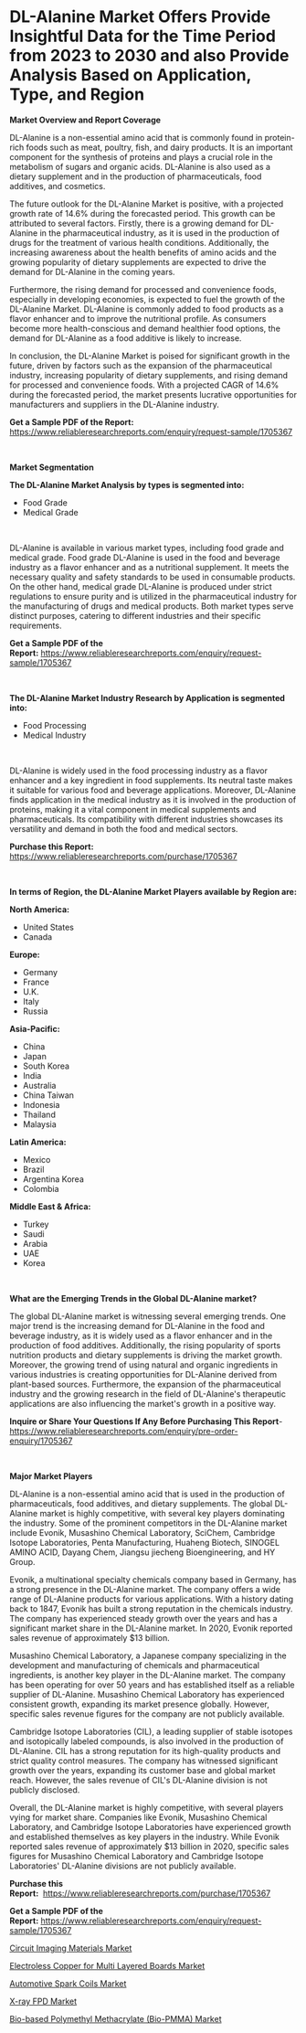 <p><h1>DL-Alanine Market Offers Provide Insightful Data for the Time Period from 2023 to 2030 and also Provide Analysis Based on Application, Type, and Region</h1></p><p><strong>Market Overview and Report Coverage</strong></p>
<p><p>DL-Alanine is a non-essential amino acid that is commonly found in protein-rich foods such as meat, poultry, fish, and dairy products. It is an important component for the synthesis of proteins and plays a crucial role in the metabolism of sugars and organic acids. DL-Alanine is also used as a dietary supplement and in the production of pharmaceuticals, food additives, and cosmetics.</p><p>The future outlook for the DL-Alanine Market is positive, with a projected growth rate of 14.6% during the forecasted period. This growth can be attributed to several factors. Firstly, there is a growing demand for DL-Alanine in the pharmaceutical industry, as it is used in the production of drugs for the treatment of various health conditions. Additionally, the increasing awareness about the health benefits of amino acids and the growing popularity of dietary supplements are expected to drive the demand for DL-Alanine in the coming years.</p><p>Furthermore, the rising demand for processed and convenience foods, especially in developing economies, is expected to fuel the growth of the DL-Alanine Market. DL-Alanine is commonly added to food products as a flavor enhancer and to improve the nutritional profile. As consumers become more health-conscious and demand healthier food options, the demand for DL-Alanine as a food additive is likely to increase.</p><p>In conclusion, the DL-Alanine Market is poised for significant growth in the future, driven by factors such as the expansion of the pharmaceutical industry, increasing popularity of dietary supplements, and rising demand for processed and convenience foods. With a projected CAGR of 14.6% during the forecasted period, the market presents lucrative opportunities for manufacturers and suppliers in the DL-Alanine industry.</p></p>
<p><strong>Get a Sample PDF of the Report:</strong> <a href="https://www.reliableresearchreports.com/enquiry/request-sample/1705367">https://www.reliableresearchreports.com/enquiry/request-sample/1705367</a></p>
<p>&nbsp;</p>
<p><strong>Market Segmentation</strong></p>
<p><strong>The DL-Alanine Market Analysis by types is segmented into:</strong></p>
<p><ul><li>Food Grade</li><li>Medical Grade</li></ul></p>
<p>&nbsp;</p>
<p><p>DL-Alanine is available in various market types, including food grade and medical grade. Food grade DL-Alanine is used in the food and beverage industry as a flavor enhancer and as a nutritional supplement. It meets the necessary quality and safety standards to be used in consumable products. On the other hand, medical grade DL-Alanine is produced under strict regulations to ensure purity and is utilized in the pharmaceutical industry for the manufacturing of drugs and medical products. Both market types serve distinct purposes, catering to different industries and their specific requirements.</p></p>
<p><strong>Get a Sample PDF of the Report:</strong>&nbsp;<a href="https://www.reliableresearchreports.com/enquiry/request-sample/1705367">https://www.reliableresearchreports.com/enquiry/request-sample/1705367</a></p>
<p>&nbsp;</p>
<p><strong>The DL-Alanine Market Industry Research by Application is segmented into:</strong></p>
<p><ul><li>Food Processing</li><li>Medical Industry</li></ul></p>
<p>&nbsp;</p>
<p><p>DL-Alanine is widely used in the food processing industry as a flavor enhancer and a key ingredient in food supplements. Its neutral taste makes it suitable for various food and beverage applications. Moreover, DL-Alanine finds application in the medical industry as it is involved in the production of proteins, making it a vital component in medical supplements and pharmaceuticals. Its compatibility with different industries showcases its versatility and demand in both the food and medical sectors.</p></p>
<p><strong>Purchase this Report:</strong>&nbsp; <a href="https://www.reliableresearchreports.com/purchase/1705367">https://www.reliableresearchreports.com/purchase/1705367</a></p>
<p>&nbsp;</p>
<p><strong>In terms of Region, the DL-Alanine Market Players available by Region are:</strong></p>
<p>
    <p> <strong> North America: </strong>
        <ul>
            <li>United States</li>
            <li>Canada</li>
        </ul>
        </p> 
    <p> <strong> Europe: </strong>
        <ul>
            <li>Germany</li>
            <li>France</li>
            <li>U.K.</li>
            <li>Italy</li>
            <li>Russia</li>
        </ul>
        </p> 
    <p> <strong> Asia-Pacific: </strong>
        <ul>
            <li>China</li>
            <li>Japan</li>
            <li>South Korea</li>
            <li>India</li>
            <li>Australia</li>
            <li>China Taiwan</li>
            <li>Indonesia</li>
            <li>Thailand</li>
            <li>Malaysia</li>
        </ul>
        </p> 
    <p> <strong> Latin America: </strong>
        <ul>
            <li>Mexico</li>
            <li>Brazil</li>
            <li>Argentina Korea</li>
            <li>Colombia</li>
        </ul>
        </p> 
    <p> <strong> Middle East & Africa: </strong>
        <ul>
            <li>Turkey</li>
            <li>Saudi</li>
            <li>Arabia</li>
            <li>UAE</li>
            <li>Korea</li>
        </ul>
    </p>
    </p>
<p>&nbsp;</p>
<p><strong>What are the Emerging Trends in the Global DL-Alanine market?</strong></p>
<p><p>The global DL-Alanine market is witnessing several emerging trends. One major trend is the increasing demand for DL-Alanine in the food and beverage industry, as it is widely used as a flavor enhancer and in the production of food additives. Additionally, the rising popularity of sports nutrition products and dietary supplements is driving the market growth. Moreover, the growing trend of using natural and organic ingredients in various industries is creating opportunities for DL-Alanine derived from plant-based sources. Furthermore, the expansion of the pharmaceutical industry and the growing research in the field of DL-Alanine's therapeutic applications are also influencing the market's growth in a positive way.</p></p>
<p><strong>Inquire or Share Your Questions If Any Before Purchasing This Report</strong>- <a href="https://www.reliableresearchreports.com/enquiry/pre-order-enquiry/1705367">https://www.reliableresearchreports.com/enquiry/pre-order-enquiry/1705367</a></p>
<p>&nbsp;</p>
<p><strong>Major Market Players</strong></p>
<p><p>DL-Alanine is a non-essential amino acid that is used in the production of pharmaceuticals, food additives, and dietary supplements. The global DL-Alanine market is highly competitive, with several key players dominating the industry. Some of the prominent competitors in the DL-Alanine market include Evonik, Musashino Chemical Laboratory, SciChem, Cambridge Isotope Laboratories, Penta Manufacturing, Huaheng Biotech, SINOGEL AMINO ACID, Dayang Chem, Jiangsu jiecheng Bioengineering, and HY Group.</p><p>Evonik, a multinational specialty chemicals company based in Germany, has a strong presence in the DL-Alanine market. The company offers a wide range of DL-Alanine products for various applications. With a history dating back to 1847, Evonik has built a strong reputation in the chemicals industry. The company has experienced steady growth over the years and has a significant market share in the DL-Alanine market. In 2020, Evonik reported sales revenue of approximately $13 billion.</p><p>Musashino Chemical Laboratory, a Japanese company specializing in the development and manufacturing of chemicals and pharmaceutical ingredients, is another key player in the DL-Alanine market. The company has been operating for over 50 years and has established itself as a reliable supplier of DL-Alanine. Musashino Chemical Laboratory has experienced consistent growth, expanding its market presence globally. However, specific sales revenue figures for the company are not publicly available.</p><p>Cambridge Isotope Laboratories (CIL), a leading supplier of stable isotopes and isotopically labeled compounds, is also involved in the production of DL-Alanine. CIL has a strong reputation for its high-quality products and strict quality control measures. The company has witnessed significant growth over the years, expanding its customer base and global market reach. However, the sales revenue of CIL's DL-Alanine division is not publicly disclosed.</p><p>Overall, the DL-Alanine market is highly competitive, with several players vying for market share. Companies like Evonik, Musashino Chemical Laboratory, and Cambridge Isotope Laboratories have experienced growth and established themselves as key players in the industry. While Evonik reported sales revenue of approximately $13 billion in 2020, specific sales figures for Musashino Chemical Laboratory and Cambridge Isotope Laboratories' DL-Alanine divisions are not publicly available.</p></p>
<p><strong>Purchase this Report:</strong>&nbsp;&nbsp;<a href="https://www.reliableresearchreports.com/purchase/1705367">https://www.reliableresearchreports.com/purchase/1705367</a></p>
<p></p>
<p><strong>Get a Sample PDF of the Report:</strong>&nbsp;<a href="https://www.reliableresearchreports.com/enquiry/request-sample/1705367">https://www.reliableresearchreports.com/enquiry/request-sample/1705367</a></p>
<p><p><a href="https://www.linkedin.com/pulse/decoding-circuit-imaging-materials-market-deep-dive-latest-ob8ee/">Circuit Imaging Materials Market</a></p><p><a href="https://www.linkedin.com/pulse/electroless-copper-multi-layered-boards-market-share-amp-vyxfe/">Electroless Copper for Multi Layered Boards Market</a></p><p><a href="https://medium.com/@evalynkoepp98698/automotive-spark-coils-nbsp-market-focuses-on-market-share-size-and-projected-forecast-till-2030-68ddd465d84d">Automotive Spark Coils Market</a></p><p><a href="https://medium.com/@reganklocko456458/x-ray-fpd-market-analysis-and-sze-forecasted-for-period-from-2023-to-2030-755f479696b7">X-ray FPD Market</a></p><p><a href="https://github.com/gaydyna/Market-Research-Report-List-1/blob/main/bio-based-polymethyl-methacrylate-bio-pmma-market.md">Bio-based Polymethyl Methacrylate (Bio-PMMA) Market</a></p></p>